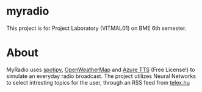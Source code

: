 # myradio

This project is for Project Laboratory (VITMAL01) on BME 6th semester.

# About

MyRadio uses [spotipy](https://spotipy.readthedocs.io/en/2.18.0/), [OpenWeatherMap](https://openweathermap.org/api)
and [Azure TTS](https://docs.microsoft.com/en-us/azure/cognitive-services/speech-service/index-text-to-speech) (Free
License!) to simulate an everyday radio broadcast. The project utilizes Neural Networks to select intresting topics for
the user, through an RSS feed from [telex.hu](https://telex.hu/)
